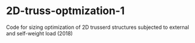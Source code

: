 # 2D-truss-optmization-1
Code for sizing optimization of 2D trusserd structures subjected to external and self-weight load (2018)

